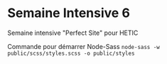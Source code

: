 # Semaine Intensive 6
Semaine intensive "Perfect Site" pour HETIC

Commande pour démarrer Node-Sass 
`node-sass -w public/scss/styles.scss -o public/styles`
